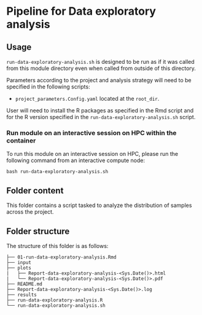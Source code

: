 # Pipeline for Data exploratory analysis


## Usage

`run-data-exploratory-analysis.sh` is designed to be run as if it was called from this module directory even when called from outside of this directory.

Parameters according to the project and analysis strategy will need to be specified in the following scripts:
- `project_parameters.Config.yaml` located at the `root_dir`.

User will need to install the R packages as specified in the Rmd script and for the R version specified in the `run-data-exploratory-analysis.sh` script.


### Run module on an interactive session on HPC within the container

To run this module on an interactive session on HPC, please run the following command from an interactive compute node:

```
bash run-data-exploratory-analysis.sh
```


## Folder content
This folder contains a script tasked to analyze the distribution of samples across the project.


## Folder structure 

The structure of this folder is as follows:

```
├── 01-run-data-exploratory-analysis.Rmd
├── input
├── plots
|   ├── Report-data-exploratory-analysis-<Sys.Date()>.html
|   └── Report-data-exploratory-analysis-<Sys.Date()>.pdf
├── README.md
├── Report-data-exploratory-analysis-<Sys.Date()>.log
├── results
├── run-data-exploratory-analysis.R
└── run-data-exploratory-analysis.sh
```